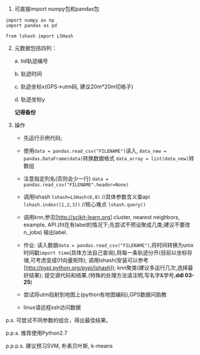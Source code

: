 1. 可直接import numpy包和pandas包

```
import numpy as np
import pandas as pd

from lshash import LSHash
```

2. 元数据包括四列：

	a. tid轨迹编号

	b. 轨迹时间

	c. 轨迹坐标x(GPS->utm码, 建议20m*20m切格子)

	d. 轨迹坐标y

	**记得备份**

3. 操作

	- 先运行示例代码;

	- 使用`data = pandas.read_csv("FILENAME")`读入,
`data_new = pandas.DataFrame(data)`转换数据格式
`data_array = list(data_new)`转数组

	- 注意指定列名(否则会少一行)
`data = pandas.read_csv("FILENAME".header=None)`

	- 调用lshash
`lshash=LSHash(6,8)` //具体参数含义查api
`lshash.index([1,2,3])` //核心难点
`lshash.query()`

	- 调用knn,参见[http://scikit-learn.org]
cluster, nearest neighbors, example, API.(fit在有label的情况下;先尝试不预设聚成几类;建议不要改n_jobs)
输出label.

	- 作业:
读入数据`data = pandas.read_csv("FILENAME")`,将时间转换为unix时间戳`import time`(具体方法自己查询),将每一条轨迹分开(目前以坐标存储,可考虑变成01向量矩阵);
调用lshash(安装可以参考[http://pypi.python.org/pypi/lshash]);
knn聚类(建议多运行几次,选择最好结果);
提交源代码和结果.(特殊的处理方法请注明,写名字&学号,**ddl 03-25**)

	- 尝试将utm投射到地图上(python有地图编码),GPS数据问助教

	- linux请远程ssh访问数据


p.s. 可尝试不同参数的组合，得出最佳结果。

p.p.s. 推荐使用Python2.7

p.p.p.s. 建议预习SVM, 朴素贝叶斯, k-means
